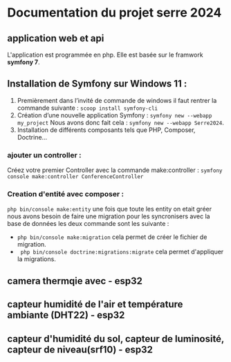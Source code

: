 # Documentation du projet serre 2024
## application web et api
L'application est programmée en php. Elle est basée sur le framwork **symfony 7**.
## Installation de Symfony sur Windows 11 :
1. Premièrement dans l’invité de commande de windows il faut rentrer la commande suivante :  ```scoop install symfony-cli```
2.  Création d’une nouvelle application Symfony :
```symfony new --webapp my_project```
Nous avons donc fait cela : ```symfony new --webapp Serre2024```.
3. Installation de différents composants tels que PHP, Composer, Doctrine…

### ajouter un controller :
Créez votre premier Controller avec la commande make:controller :
```symfony console make:controller ConferenceController```

### Creation d'entité avec composer : 
```php bin/console make:entity```
une fois que toute les entity on etait gréer nous avons besoin de faire une migration pour les syncronisers avec la base de données
les deux commande sont les suivante : 
- ```php bin/console make:migration``` cela permet de créer le fichier de migration.
- ``` php bin/console doctrine:migrations:migrate``` cela permet d'appliquer la migrations.


## camera thermqie avec - esp32
## capteur humidité de l'air et température ambiante (DHT22) - esp32
## capteur d'humidité du sol, capteur de luminosité, capteur de niveau(srf10) - esp32
